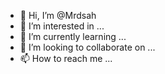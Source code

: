 - 👋 Hi, I’m @Mrdsah
- 👀 I’m interested in ...
- 🌱 I’m currently learning ...
- 💞️ I’m looking to collaborate on ...
- 📫 How to reach me ...

<!---
Mrdsah/Mrdsah is a ✨ special ✨ repository because its `README.md` (this file) appears on your GitHub profile.
You can click the Preview link to take a look at your changes.
--->
